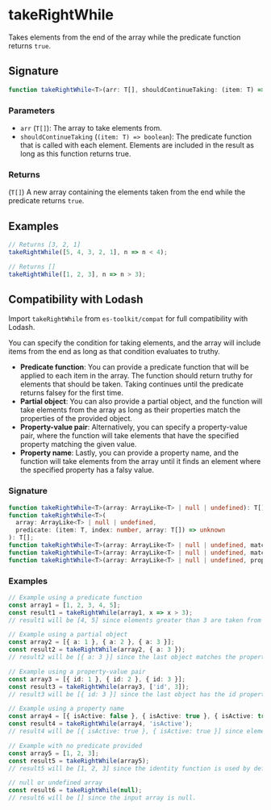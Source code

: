 # takeRightWhile

Takes elements from the end of the array while the predicate function returns `true`.

## Signature

```typescript
function takeRightWhile<T>(arr: T[], shouldContinueTaking: (item: T) => boolean): T[];
```

### Parameters

- `arr` (`T[]`): The array to take elements from.
- `shouldContinueTaking` (`(item: T) => boolean`): The predicate function that is called with each element. Elements are included in the result as long as this function returns true.

### Returns

(`T[]`) A new array containing the elements taken from the end while the predicate returns `true`.

## Examples

```typescript
// Returns [3, 2, 1]
takeRightWhile([5, 4, 3, 2, 1], n => n < 4);

// Returns []
takeRightWhile([1, 2, 3], n => n > 3);
```

## Compatibility with Lodash

Import `takeRightWhile` from `es-toolkit/compat` for full compatibility with Lodash.

You can specify the condition for taking elements, and the array will include items from the end as long as that condition evaluates to truthy.

- **Predicate function**: You can provide a predicate function that will be applied to each item in the array. The function should return truthy for elements that should be taken. Taking continues until the predicate returns falsey for the first time.
- **Partial object**: You can also provide a partial object, and the function will take elements from the array as long as their properties match the properties of the provided object.
- **Property-value pair**: Alternatively, you can specify a property-value pair, where the function will take elements that have the specified property matching the given value.
- **Property name**: Lastly, you can provide a property name, and the function will take elements from the array until it finds an element where the specified property has a falsy value.

### Signature

```typescript
function takeRightWhile<T>(array: ArrayLike<T> | null | undefined): T[];
function takeRightWhile<T>(
  array: ArrayLike<T> | null | undefined,
  predicate: (item: T, index: number, array: T[]) => unknown
): T[];
function takeRightWhile<T>(array: ArrayLike<T> | null | undefined, matches: Partial<T>): T[];
function takeRightWhile<T>(array: ArrayLike<T> | null | undefined, matchesProperty: [keyof T, unknown]): T[];
function takeRightWhile<T>(array: ArrayLike<T> | null | undefined, property: PropertyKey): T[];
```

### Examples

```typescript
// Example using a predicate function
const array1 = [1, 2, 3, 4, 5];
const result1 = takeRightWhile(array1, x => x > 3);
// result1 will be [4, 5] since elements greater than 3 are taken from the end.

// Example using a partial object
const array2 = [{ a: 1 }, { a: 2 }, { a: 3 }];
const result2 = takeRightWhile(array2, { a: 3 });
// result2 will be [{ a: 3 }] since the last object matches the properties of the provided object.

// Example using a property-value pair
const array3 = [{ id: 1 }, { id: 2 }, { id: 3 }];
const result3 = takeRightWhile(array3, ['id', 3]);
// result3 will be [{ id: 3 }] since the last object has the id property matching the value 3.

// Example using a property name
const array4 = [{ isActive: false }, { isActive: true }, { isActive: true }];
const result4 = takeRightWhile(array4, 'isActive');
// result4 will be [{ isActive: true }, { isActive: true }] since elements with a truthy isActive property are taken from the end.

// Example with no predicate provided
const array5 = [1, 2, 3];
const result5 = takeRightWhile(array5);
// result5 will be [1, 2, 3] since the identity function is used by default.

// null or undefined array
const result6 = takeRightWhile(null);
// result6 will be [] since the input array is null.
```
